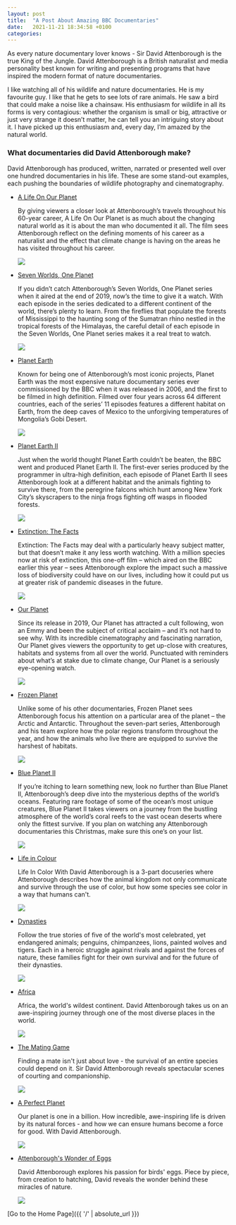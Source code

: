 ```yaml
---
layout: post
title:  "A Post About Amazing BBC Documentaries"
date:   2021-11-21 18:34:58 +0100
categories: 
---
```


As every nature documentary lover knows - Sir David Attenborough is the true King of the Jungle. David Attenborough is a British naturalist and media personality best known for writing and presenting programs that have inspired the modern format of nature documentaries. 

I like watching all of his wildlife and nature documentaries. He is my favourite guy. I like that he gets to see lots of rare animals. He saw a bird that could make a noise like a chainsaw. His enthusiasm for wildlife in all its forms is very contagious: whether the organism is small or big, attractive or just very strange it doesn’t matter, he can tell you an intriguing story about it. I have picked up this enthusiasm and, every day, I’m amazed by the natural world.

<h3>What documentaries did David Attenborough make?</h3>

David Attenborough has produced, written, narrated or presented well over one hundred documentaries in his life. These are some stand-out examples, each pushing the boundaries of wildlife photography and cinematography.

<ul>
  <li> <p><a href="https://www.netflix.com/be-en/title/80216393" title="hp">A Life On Our Planet</a></p>  
<p>By giving viewers a closer look at Attenborough’s travels throughout his 60-year career, A Life On Our Planet is as much about the changing natural world as it is about the man who documented it all. The film sees Attenborough reflect on the defining moments of his career as a naturalist and the effect that climate change is having on the areas he has visited throughout his career.</p> 
<p><img src="https://i.ytimg.com/vi/64R2MYUt394/maxresdefault.jpg"/></p>   
  </li>
</ul>

<ul>
  <li> <p><a href="https://www.bbc.co.uk/iplayer/episodes/p07dzjwl/seven-worlds-one-planet" title="hp">Seven Worlds, One Planet</a></p>  
<p>If you didn’t catch Attenborough’s Seven Worlds, One Planet series when it aired at the end of 2019, now’s the time to give it a watch. With each episode in the series dedicated to a different continent of the world, there’s plenty to learn. From the fireflies that populate the forests of Mississippi to the haunting song of the Sumatran rhino nestled in the tropical forests of the Himalayas, the careful detail of each episode in the Seven Worlds, One Planet series makes it a real treat to watch.</p> 
<p><img src="https://i.ytimg.com/vi/fyvW_iu06Rg/maxresdefault.jpg"/></p>   
  </li>
</ul>

<ul>
  <li> <p><a href="https://www.bbc.co.uk/iplayer/episodes/b006mywy/planet-earth" title="hp">Planet Earth</a></p>  
<p>Known for being one of Attenborough’s most iconic projects, Planet Earth was the most expensive nature documentary series ever commissioned by the BBC when it was released in 2006, and the first to be filmed in high definition. Filmed over four years across 64 different countries, each of the series’ 11 episodes features a different habitat on Earth, from the deep caves of Mexico to the unforgiving temperatures of Mongolia’s Gobi Desert.</p> 
<p><img src="https://netflixlife.com/files/2016/04/planetearth-bbc.jpg"/></p>   
  </li>
</ul>

<ul>
  <li> <p><a href="https://www.bbc.co.uk/iplayer/episodes/p02544td/planet-earth-ii" title="hp">Planet Earth II</a></p>  
<p>Just when the world thought Planet Earth couldn’t be beaten, the BBC went and produced Planet Earth II. The first-ever series produced by the programmer in ultra-high definition, each episode of Planet Earth II sees Attenborough look at a different habitat and the animals fighting to survive there, from the peregrine falcons which hunt among New York City’s skyscrapers to the ninja frogs fighting off wasps in flooded forests.</p> 
<p><img src="https://images-na.ssl-images-amazon.com/images/S/pv-target-images/0b6a54698e514e5ed8a36637beca588469017d2091ab27f0235cafeb9eeab340._RI_V_TTW_.jpg"/></p>   
  </li>
</ul>

<ul>
  <li> <p><a href="https://www.bbc.co.uk/iplayer/episode/m000mn4n/extinction-the-facts" title="hp">Extinction: The Facts</a></p>  
<p>Extinction: The Facts may deal with a particularly heavy subject matter, but that doesn’t make it any less worth watching. With a million species now at risk of extinction, this one-off film – which aired on the BBC earlier this year – sees Attenborough explore the impact such a massive loss of biodiversity could have on our lives, including how it could put us at greater risk of pandemic diseases in the future.</p> 
<p><img src="https://is2-ssl.mzstatic.com/image/thumb/Video124/v4/ad/d7/2d/add72d12-13c1-b90c-5a33-5a3f5986d4bf/pr_source.lsr/1200x675.jpg"/></p>   
  </li>
</ul>

<ul>
  <li> <p><a href="https://www.netflix.com/be-en/title/80049832" title="hp">Our Planet</a></p>  
<p>Since its release in 2019, Our Planet has attracted a cult following, won an Emmy and been the subject of critical acclaim – and it’s not hard to see why. With its incredible cinematography and fascinating narration, Our Planet gives viewers the opportunity to get up-close with creatures, habitats and systems from all over the world. Punctuated with reminders about what’s at stake due to climate change, Our Planet is a seriously eye-opening watch.</p> 
<p><img src="https://papyrus.greenville.edu/wp-content/uploads/2019/03/Netflix-Our-Planet.jpg"/></p>   
  </li>
</ul>

<ul>
  <li> <p><a href="https://www.bbc.co.uk/iplayer/episodes/b00mfl7n/frozen-planet" title="hp">Frozen Planet</a></p>  
<p>Unlike some of his other documentaries, Frozen Planet sees Attenborough focus his attention on a particular area of the planet – the Arctic and Antarctic. Throughout the seven-part series, Attenborough and his team explore how the polar regions transform throughout the year, and how the animals who live there are equipped to survive the harshest of habitats. </p> 
<p><img src="https://droidjournal.com/wp-content/uploads/2020/09/Frozen-Planet-II-1.jpg"/></p>   
  </li>
</ul>

<ul>
  <li> <p><a href="https://www.bbc.co.uk/iplayer/episode/p04thmv7/blue-planet-ii-series-1-1-one-ocean" title="hp">Blue Planet II</a></p>  
<p>If you’re itching to learn something new, look no further than Blue Planet II, Attenborough’s deep dive into the mysterious depths of the world’s oceans. Featuring rare footage of some of the ocean’s most unique creatures, Blue Planet II takes viewers on a journey from the bustling atmosphere of the world’s coral reefs to the vast ocean deserts where only the fittest survive. If you plan on watching any Attenborough documentaries this Christmas, make sure this one’s on your list.</p> 
<p><img src="https://www.hometheaterforum.com/community/media/2017-blue-planet-ii-poster.4837/full"/></p>   
  </li>
</ul>

<ul>
  <li> <p><a href="https://www.netflix.com/be-en/title/81036559" title="hp">Life in Colour</a></p>  
<p>Life In Color With David Attenborough is a 3-part docuseries where Attenborough describes how the animal kingdom not only communicate and survive through the use of color, but how some species see color in a way that humans can't.</p> 
<p><img src="https://dedocupdate.files.wordpress.com/2021/04/life-in-colour-with-david-attenborough-netflix2.jpg"/></p>   
  </li>
</ul>

<ul>
  <li> <p><a href="https://www.bbc.co.uk/iplayer/episodes/p06mvmmr/dynasties" title="hp">Dynasties</a></p>  
<p>Follow the true stories of five of the world's most celebrated, yet endangered animals; penguins, chimpanzees, lions, painted wolves and tigers. Each in a heroic struggle against rivals and against the forces of nature, these families fight for their own survival and for the future of their dynasties.</p> 
<p><img src="https://www.serietotaal.nl/images/nieuws/t/gb6hvkby63cd-full.jpg"/></p>   
  </li>
</ul>

<ul>
  <li> <p><a href="https://www.bbc.co.uk/programmes/p010jc6p/episodes/player" title="hp">Africa</a></p>  
<p>Africa, the world's wildest continent. David Attenborough takes us on an awe-inspiring journey through one of the most diverse places in the world.</p> 
<p><img src="https://ichef.bbci.co.uk/images/ic/1200x675/p0696j8f.jpg"/></p>   
  </li>
</ul>

<ul>
  <li> <p><a href="https://www.bbc.co.uk/iplayer/episodes/m0010bc1/the-mating-game" title="hp">The Mating Game</a></p>  
<p>Finding a mate isn't just about love - the survival of an entire species could depend on it. Sir David Attenborough reveals spectacular scenes of courting and companionship.</p> 
<p><img src="https://cms.bbcearth.com/sites/default/files/2021-09/The_Mating_Game_Hero_Iconic_Flamingo_1920x850_SDA_72dpi_RGB.jpg"/></p>   
  </li>
</ul>

<ul>
  <li> <p><a href="https://www.bbc.co.uk/iplayer/episodes/p08xc2lh/a-perfect-planet" title="hp">A Perfect Planet</a></p>  
<p>Our planet is one in a billion. How incredible, awe-inspiring life is driven by its natural forces - and how we can ensure humans become a force for good. With David Attenborough.</p> 
<p><img src="https://images-na.ssl-images-amazon.com/images/I/81d5rxzuXIL._RI_.jpg"/></p>   
  </li>
</ul>

<ul>
  <li> <p><a href="https://www.primevideo.com/detail/Natural-World-Attenboroughs-Wonder-Of-Eggs/0O7ZZ6K6WAV5V8AL0IABETNA2N" title="hp">Attenborough's Wonder of Eggs</a></p>  
<p>David Attenborough explores his passion for birds' eggs. Piece by piece, from creation to hatching, David reveals the wonder behind these miracles of nature.</p> 
<p><img src="https://m.media-amazon.com/images/M/MV5BMTc0ZWUyNDgtZmFiZi00MjkwLWE5YzUtOTc0ZDhiOTk3NTJhXkEyXkFqcGdeQXVyMzU3MzU0MDU@._V1_.jpg"/></p>   
  </li>
</ul>

[Go to the Home Page]({{ '/' | absolute_url }})
